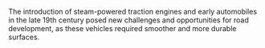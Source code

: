 The introduction of steam-powered traction engines and early automobiles in the late 19th century posed new challenges and opportunities for road development, as these vehicles required smoother and more durable surfaces.
